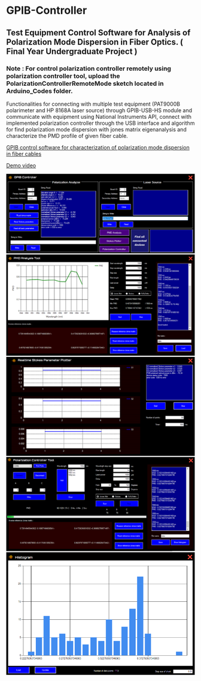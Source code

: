 # GPIB-Controller
<h2>Test Equipment Control Software for Analysis of Polarization Mode Dispersion in Fiber Optics. ( Final Year Undergraduate Project )</h2>
<h3>Note : For control polarization controller remotely using polarization controller tool, upload the PolarizationControllerRemoteMode sketch located in Arduino_Codes  folder.</h3>
</p>Functionalities for connecting with multiple test equipment (PAT9000B polarimeter and HP 8168A laser source) through GPIB-USB-HS module and communicate with equipment using National Instruments API, connect with implemented polarization controller through the USB interface and algorithm for find polarization mode dispersion with jones matrix eigenanalysis and characterize the PMD profile of given fiber cable.</p>
<p><a href="https://sites.google.com/sltc.lk/pmd-characterizer">GPIB control software for characterization of polarization mode dispersion in fiber cables</a></p>
<p><a href="https://youtu.be/p-rBdCWGx-I">Demo video</a></p>

![](imgs/1.PNG)
![](imgs/2.PNG)
![](imgs/3.PNG)
![](imgs/4.PNG)
![](imgs/5.PNG)

